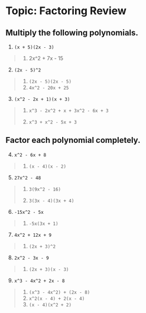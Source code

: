 # Topic: Factoring Review

## Multiply the following polynomials.

1. `(x + 5)(2x - 3)`
> 1. 2x^2 + 7x - 15
2. `(2x - 5)^2`
> 1. `(2x - 5)(2x - 5)`
> 2. `4x^2 - 20x + 25`
3. `(x^2 - 2x + 1)(x + 3)`
> 1. `x^3 - 2x^2 + x + 3x^2 - 6x + 3`
> 
> 2. `x^3 + x^2 - 5x + 3`

## Factor each polynomial completely.

4. `x^2 - 6x + 8`
> 1. `(x - 4)(x - 2)`
5. `27x^2 - 48`
> 1. `3(9x^2 - 16)`
> 
> 2. `3(3x - 4)(3x + 4)`
6. `-15x^2 - 5x`
> 1. `-5x(3x + 1)`
7. `4x^2 + 12x + 9`
> 1. `(2x + 3)^2`
8. `2x^2 - 3x - 9`
> 1. `(2x + 3)(x - 3)`
9. `x^3 - 4x^2 + 2x - 8`
> 1. `(x^3 - 4x^2) + (2x - 8)`
> 2. `x^2(x - 4) + 2(x - 4)`
> 3. `(x - 4)(x^2 + 2)`
